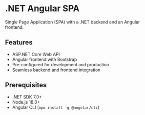 # .NET Angular SPA

Single Page Application (SPA) with a .NET backend and an Angular frontend.

## Features

- ASP.NET Core Web API
- Angular frontend with Bootstrap
- Pre-configured for development and production
- Seamless backend and frontend integration

## Prerequisites

- .NET SDK 7.0+
- Node.js 18.0+
- Angular CLI (`npm install -g @angular/cli`)
